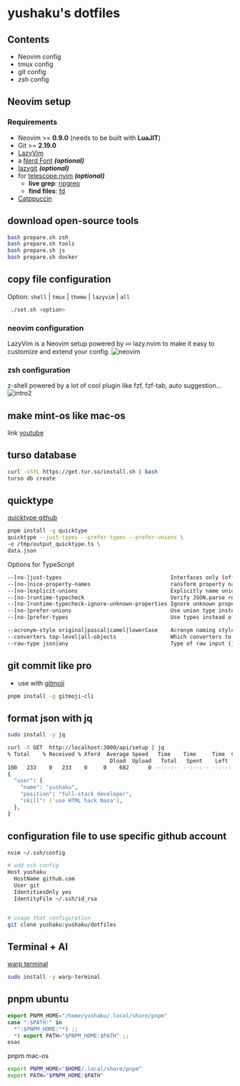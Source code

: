 # yushaku's dotfiles

## Contents

- Neovim config
- tmux config
- git config
- zsh config

## Neovim setup

### Requirements

- Neovim >= **0.9.0** (needs to be built with **LuaJIT**)
- Git >= **2.19.0**
- [LazyVim](https://www.lazyvim.org/)
- a [Nerd Font](https://www.nerdfonts.com/) **_(optional)_**
- [lazygit](https://github.com/jesseduffield/lazygit) **_(optional)_**
- for [telescope.nvim](https://github.com/nvim-telescope/telescope.nvim) **_(optional)_**
  - **live grep**: [ripgrep](https://github.com/BurntSushi/ripgrep)
  - **find files**: [fd](https://github.com/sharkdp/fd)
- [Catppuccin](https://github.com/catppuccin/nvim)

## download open-source tools

```bash
bash prepare.sh zsh
bash prepare.sh tools
bash prepare.sh js
bash prepare.sh docker
```

## copy file configuration

Option: `shell` | `tmux` | `theme` | `lazyvim` | `all`

```bash
 ./set.sh <option>
```

### neovim configuration

LazyVim is a Neovim setup powered by 💤 lazy.nvim
to make it easy to customize and extend your config.
![neovim](https://user-images.githubusercontent.com/292349/213447056-92290767-ea16-430c-8727-ce994c93e9cc.png)

### zsh configuration

z-shell powered by a lot of cool plugin like fzf, fzf-tab, auto suggestion...
![intro2](https://github.com/yushaku/dotFile/assets/72312124/310a876b-7500-4f86-af82-2d2a73b7b80f)

## make mint-os like mac-os

link [youtube](https://www.youtube.com/watch?v=AnNx-Se9wkc&t=710s)

## turso database

```bash
curl -sSfL https://get.tur.so/install.sh | bash
turso db create
```

## quicktype

[quicktype github](https://github.com/glideapps/quicktype)

```bash
pnpm install -g quicktype
quicktype --just-types --prefer-types --prefer-unions \
-o /tmp/output_quicktype.ts \
data.json
```

Options for TypeScript

```bash
--[no-]just-types                                  Interfaces only (off by default)
--[no-]nice-property-names                         ransform property names to be JavaScripty (off by default)
--[no-]explicit-unions                             Explicitly name unions (off by default)
--[no-]runtime-typecheck                           Verify JSON.parse results at runtime (on by default)
--[no-]runtime-typecheck-ignore-unknown-properties Ignore unknown properties when verifying at runtime (off by default)
--[no-]prefer-unions                               Use union type instead of enum (off by default)
--[no-]prefer-types                                Use types instead of interfaces (off by default)

--acronym-style original|pascal|camel|lowerCase    Acronym naming style
--converters top-level|all-objects                 Which converters to generate (top-level by default)
--raw-type json|any                                Type of raw input (json by default)
```

## git commit like pro

- use with [gitmoji](https://github.com/carloscuesta/gitmoji)

```bash
pnpm install -g gitmoji-cli
```

## format json with jq

```bash
sudo install -y jq

curl -X GET  http://localhost:3000/api/setup | jq
% Total    % Received % Xferd  Average Speed   Time    Time     Time  Current
                                Dload  Upload   Total   Spent    Left  Speed
100   233    0   233    0     0    682      0 --:--:-- --:--:-- --:--:--   683
{
  "user": {
    "name": "yushaku",
    "position": "full-stack developer",
    "skill": ['use HTML hack Nasa'],
  },
}
```

## configuration file to use specific github account

```bash
nvim ~/.ssh/config

# add ssh config
Host yushaku
  HostName github.com
  User git
  IdentitiesOnly yes
  IdentityFile ~/.ssh/id_rsa


# usage that configuration
git clone yushaku:yushaku/dotfiles
```

## Terminal + AI

[warp terminal](https://docs.warp.dev/getting-started/readme)

```bash
sudo install -y warp-terminal
```

## pnpm ubuntu

```js
export PNPM_HOME="/home/yushaku/.local/share/pnpm"
case ":$PATH:" in
  *":$PNPM_HOME:"*) ;;
  *) export PATH="$PNPM_HOME:$PATH" ;;
esac
```

pnpm mac-os

```sh
export PNPM_HOME="$HOME/.local/share/pnpm"
export PATH="$PNPM_HOME:$PATH"
```
